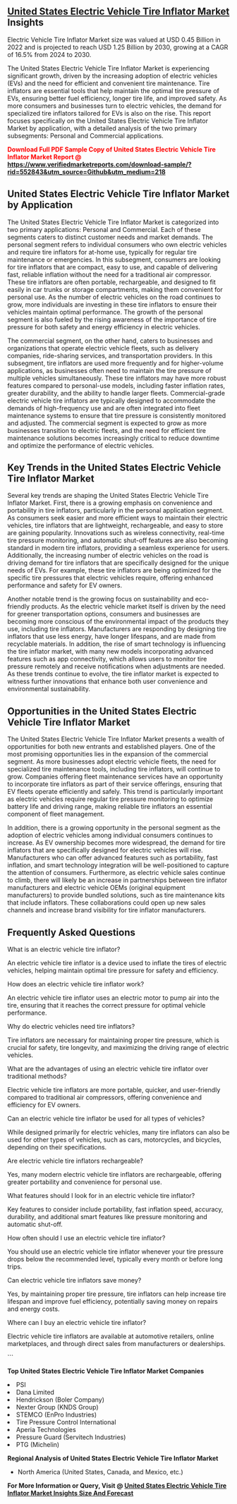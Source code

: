 <h2><a href="https://www.verifiedmarketreports.com/download-sample/?rid=552843&amp;utm_source=Github&amp;utm_medium=218" target="_blank">United States Electric Vehicle Tire Inflator Market</a> Insights</h2><p>Electric Vehicle Tire Inflator Market size was valued at USD 0.45 Billion in 2022 and is projected to reach USD 1.25 Billion by 2030, growing at a CAGR of 16.5% from 2024 to 2030.</p><p> <p>The United States Electric Vehicle Tire Inflator Market is experiencing significant growth, driven by the increasing adoption of electric vehicles (EVs) and the need for efficient and convenient tire maintenance. Tire inflators are essential tools that help maintain the optimal tire pressure of EVs, ensuring better fuel efficiency, longer tire life, and improved safety. As more consumers and businesses turn to electric vehicles, the demand for specialized tire inflators tailored for EVs is also on the rise. This report focuses specifically on the United States Electric Vehicle Tire Inflator Market by application, with a detailed analysis of the two primary subsegments: Personal and Commercial applications.</p> <p><strong><p><span class=""><span style="color: #ff0000;"><strong>Download Full PDF Sample Copy of United States Electric Vehicle Tire Inflator Market Report</strong> @ </span><a href="https://www.verifiedmarketreports.com/download-sample/?rid=552843&amp;utm_source=Github&amp;utm_medium=218" target="_blank">https://www.verifiedmarketreports.com/download-sample/?rid=552843&amp;utm_source=Github&amp;utm_medium=218</a></span></p></strong></p> <h2>United States Electric Vehicle Tire Inflator Market by Application</h2> <p>The United States Electric Vehicle Tire Inflator Market is categorized into two primary applications: Personal and Commercial. Each of these segments caters to distinct customer needs and market demands. The personal segment refers to individual consumers who own electric vehicles and require tire inflators for at-home use, typically for regular tire maintenance or emergencies. In this subsegment, consumers are looking for tire inflators that are compact, easy to use, and capable of delivering fast, reliable inflation without the need for a traditional air compressor. These tire inflators are often portable, rechargeable, and designed to fit easily in car trunks or storage compartments, making them convenient for personal use. As the number of electric vehicles on the road continues to grow, more individuals are investing in these tire inflators to ensure their vehicles maintain optimal performance. The growth of the personal segment is also fueled by the rising awareness of the importance of tire pressure for both safety and energy efficiency in electric vehicles.</p> <p>The commercial segment, on the other hand, caters to businesses and organizations that operate electric vehicle fleets, such as delivery companies, ride-sharing services, and transportation providers. In this subsegment, tire inflators are used more frequently and for higher-volume applications, as businesses often need to maintain the tire pressure of multiple vehicles simultaneously. These tire inflators may have more robust features compared to personal-use models, including faster inflation rates, greater durability, and the ability to handle larger fleets. Commercial-grade electric vehicle tire inflators are typically designed to accommodate the demands of high-frequency use and are often integrated into fleet maintenance systems to ensure that tire pressure is consistently monitored and adjusted. The commercial segment is expected to grow as more businesses transition to electric fleets, and the need for efficient tire maintenance solutions becomes increasingly critical to reduce downtime and optimize the performance of electric vehicles.</p> <h2>Key Trends in the United States Electric Vehicle Tire Inflator Market</h2> <p>Several key trends are shaping the United States Electric Vehicle Tire Inflator Market. First, there is a growing emphasis on convenience and portability in tire inflators, particularly in the personal application segment. As consumers seek easier and more efficient ways to maintain their electric vehicles, tire inflators that are lightweight, rechargeable, and easy to store are gaining popularity. Innovations such as wireless connectivity, real-time tire pressure monitoring, and automatic shut-off features are also becoming standard in modern tire inflators, providing a seamless experience for users. Additionally, the increasing number of electric vehicles on the road is driving demand for tire inflators that are specifically designed for the unique needs of EVs. For example, these tire inflators are being optimized for the specific tire pressures that electric vehicles require, offering enhanced performance and safety for EV owners.</p> <p>Another notable trend is the growing focus on sustainability and eco-friendly products. As the electric vehicle market itself is driven by the need for greener transportation options, consumers and businesses are becoming more conscious of the environmental impact of the products they use, including tire inflators. Manufacturers are responding by designing tire inflators that use less energy, have longer lifespans, and are made from recyclable materials. In addition, the rise of smart technology is influencing the tire inflator market, with many new models incorporating advanced features such as app connectivity, which allows users to monitor tire pressure remotely and receive notifications when adjustments are needed. As these trends continue to evolve, the tire inflator market is expected to witness further innovations that enhance both user convenience and environmental sustainability.</p> <h2>Opportunities in the United States Electric Vehicle Tire Inflator Market</h2> <p>The United States Electric Vehicle Tire Inflator Market presents a wealth of opportunities for both new entrants and established players. One of the most promising opportunities lies in the expansion of the commercial segment. As more businesses adopt electric vehicle fleets, the need for specialized tire maintenance tools, including tire inflators, will continue to grow. Companies offering fleet maintenance services have an opportunity to incorporate tire inflators as part of their service offerings, ensuring that EV fleets operate efficiently and safely. This trend is particularly important as electric vehicles require regular tire pressure monitoring to optimize battery life and driving range, making reliable tire inflators an essential component of fleet management.</p> <p>In addition, there is a growing opportunity in the personal segment as the adoption of electric vehicles among individual consumers continues to increase. As EV ownership becomes more widespread, the demand for tire inflators that are specifically designed for electric vehicles will rise. Manufacturers who can offer advanced features such as portability, fast inflation, and smart technology integration will be well-positioned to capture the attention of consumers. Furthermore, as electric vehicle sales continue to climb, there will likely be an increase in partnerships between tire inflator manufacturers and electric vehicle OEMs (original equipment manufacturers) to provide bundled solutions, such as tire maintenance kits that include inflators. These collaborations could open up new sales channels and increase brand visibility for tire inflator manufacturers.</p> <h2>Frequently Asked Questions</h2> <p>What is an electric vehicle tire inflator?</p> <p>An electric vehicle tire inflator is a device used to inflate the tires of electric vehicles, helping maintain optimal tire pressure for safety and efficiency.</p> <p>How does an electric vehicle tire inflator work?</p> <p>An electric vehicle tire inflator uses an electric motor to pump air into the tire, ensuring that it reaches the correct pressure for optimal vehicle performance.</p> <p>Why do electric vehicles need tire inflators?</p> <p>Tire inflators are necessary for maintaining proper tire pressure, which is crucial for safety, tire longevity, and maximizing the driving range of electric vehicles.</p> <p>What are the advantages of using an electric vehicle tire inflator over traditional methods?</p> <p>Electric vehicle tire inflators are more portable, quicker, and user-friendly compared to traditional air compressors, offering convenience and efficiency for EV owners.</p> <p>Can an electric vehicle tire inflator be used for all types of vehicles?</p> <p>While designed primarily for electric vehicles, many tire inflators can also be used for other types of vehicles, such as cars, motorcycles, and bicycles, depending on their specifications.</p> <p>Are electric vehicle tire inflators rechargeable?</p> <p>Yes, many modern electric vehicle tire inflators are rechargeable, offering greater portability and convenience for personal use.</p> <p>What features should I look for in an electric vehicle tire inflator?</p> <p>Key features to consider include portability, fast inflation speed, accuracy, durability, and additional smart features like pressure monitoring and automatic shut-off.</p> <p>How often should I use an electric vehicle tire inflator?</p> <p>You should use an electric vehicle tire inflator whenever your tire pressure drops below the recommended level, typically every month or before long trips.</p> <p>Can electric vehicle tire inflators save money?</p> <p>Yes, by maintaining proper tire pressure, tire inflators can help increase tire lifespan and improve fuel efficiency, potentially saving money on repairs and energy costs.</p> <p>Where can I buy an electric vehicle tire inflator?</p> <p>Electric vehicle tire inflators are available at automotive retailers, online marketplaces, and through direct sales from manufacturers or dealerships.</p> ```</p><p><strong>Top United States Electric Vehicle Tire Inflator Market Companies</strong></p><div data-test-id=""><p><li>PSI</li><li> Dana Limited</li><li> Hendrickson (Boler Company)</li><li> Nexter Group (KNDS Group)</li><li> STEMCO (EnPro Industries)</li><li> Tire Pressure Control International</li><li> Aperia Technologies</li><li> Pressure Guard (Servitech Industries)</li><li> PTG (Michelin)</li></p><div><strong>Regional Analysis of&nbsp;United States Electric Vehicle Tire Inflator Market</strong></div><ul><li dir="ltr"><p dir="ltr">North America&nbsp;(United States, Canada, and Mexico, etc.)</p></li></ul><p><strong>For More Information or Query, Visit @&nbsp;</strong><strong><a href="https://www.verifiedmarketreports.com/product/electric-vehicle-tire-inflator-market-size-and-forecast/?utm_source=Github&amp;utm_medium=218" target="_blank">United States Electric Vehicle Tire Inflator Market Insights Size And Forecast</a></strong></p></div>
